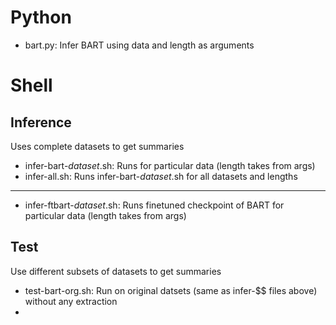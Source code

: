 # Python
* bart.py: Infer BART using data and length as arguments

# Shell

## Inference
Uses complete datasets to get summaries

* infer-bart-$dataset$.sh: Runs for particular data (length takes from args)
* infer-all.sh: Runs infer-bart-$dataset$.sh for all datasets and lengths 
---
* infer-ftbart-$dataset$.sh: Runs finetuned checkpoint of BART for particular data (length takes from args)

## Test
Use different subsets of datasets to get summaries
* test-bart-org.sh: Run on original datsets (same as infer-$$ files above) without any extraction
* 